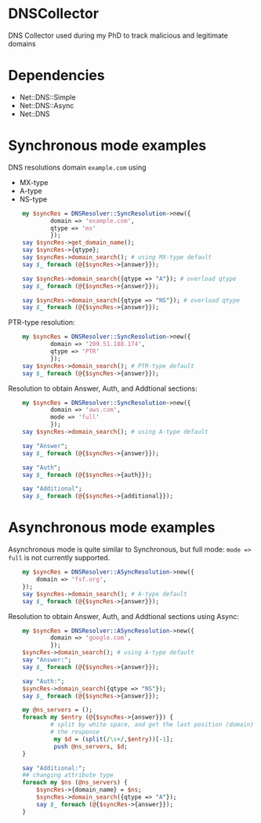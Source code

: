 # DNSCollector
DNS Collector used during my PhD to track malicious and legitimate domains

# Dependencies

* Net::DNS::Simple
* Net::DNS::Async
* Net::DNS

# Synchronous mode examples

DNS resolutions domain `example.com` using 
* MX-type
* A-type
* NS-type

```perl
    my $syncRes = DNSResolver::SyncResolution->new({
            domain => 'example.com',
            qtype => 'mx'
            });
    say $syncRes->get_domain_name();
    say $syncRes->{qtype};
    say $syncRes->domain_search(); # using MX-type default
    say $_ foreach (@{$syncRes->{answer}});

    say $syncRes->domain_search({qtype => "A"}); # overload qtype
    say $_ foreach (@{$syncRes->{answer}});

    say $syncRes->domain_search({qtype => "NS"}); # overload qtype
    say $_ foreach (@{$syncRes->{answer}});
```

PTR-type resolution:

```perl
    my $syncRes = DNSResolver::SyncResolution->new({
            domain => '209.51.188.174',
            qtype => 'PTR'
            });
    say $syncRes->domain_search(); # PTR-type default
    say $_ foreach (@{$syncRes->{answer}});
```

Resolution to obtain Answer, Auth, and Addtional sections:

```perl
    my $syncRes = DNSResolver::SyncResolution->new({
            domain => 'aws.com',
            mode => 'full'
            });
    say $syncRes->domain_search(); # using A-type default

    say "Answer";
    say $_ foreach (@{$syncRes->{answer}});

    say "Auth";
    say $_ foreach (@{$syncRes->{auth}});

    say "Additional";
    say $_ foreach (@{$syncRes->{additional}});
```

# Asynchronous mode examples

Asynchronous mode is quite similar to Synchronous, but full mode: `mode => full` is not currently supported.

```perl
    my $syncRes = DNSResolver::ASyncResolution->new({
        domain => 'fsf.org',
    });
    say $syncRes->domain_search(); # A-type default
    say $_ foreach (@{$syncRes->{answer}});
```


Resolution to obtain Answer, Auth, and Addtional sections using Async:

```perl
    my $syncRes = DNSResolver::ASyncResolution->new({
            domain => 'google.com',
            });
    $syncRes->domain_search(); # using A-type default
    say "Answer:";
    say $_ foreach (@{$syncRes->{answer}});

    say "Auth:";
    $syncRes->domain_search({qtype => "NS"});
    say $_ foreach (@{$syncRes->{answer}});

    my @ns_servers = ();
    foreach my $entry (@{$syncRes->{answer}}) {
            # split by white space, and get the last position (domain) from
            # the response
             my $d = (split(/\s+/,$entry))[-1];
             push @ns_servers, $d;
    }

    say "Additional:";
    ## changing attribute type
    foreach my $ns (@ns_servers) {
        $syncRes->{domain_name} = $ns;
        $syncRes->domain_search({qtype => "A"});
        say $_ foreach (@{$syncRes->{answer}});
    }
```
